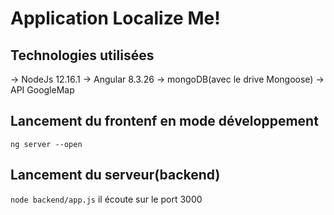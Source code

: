 # Application Localize Me!

## Technologies utilisées
-> NodeJs 12.16.1
-> Angular 8.3.26
-> mongoDB(avec le drive Mongoose)
-> API GoogleMap

## Lancement du frontenf en mode développement

`ng server --open`

## Lancement du serveur(backend)
`node backend/app.js` il écoute sur le port 3000


